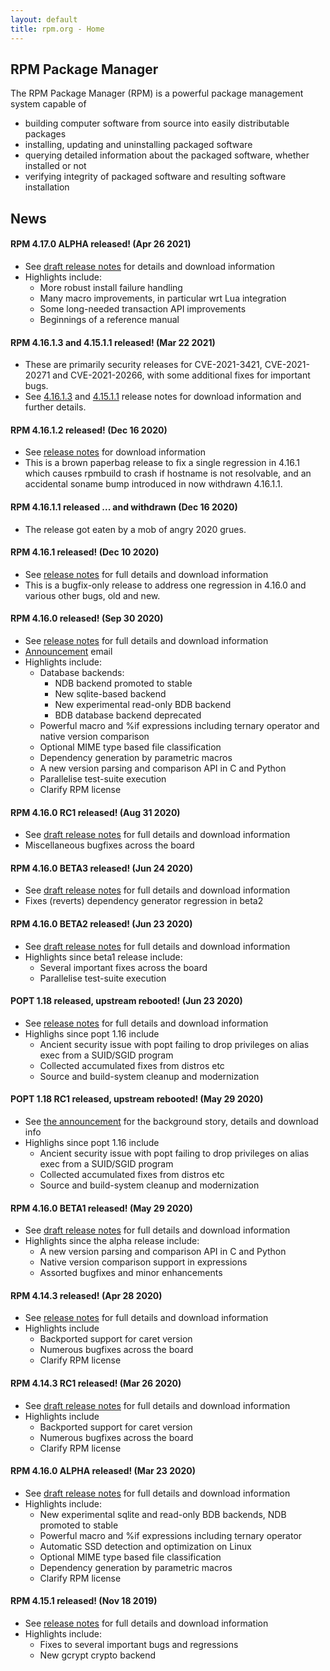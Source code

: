 ```yaml
---
layout: default
title: rpm.org - Home
---
```

## RPM Package Manager

The RPM Package Manager (RPM) is a powerful package management system
capable of

* building computer software from source into easily distributable
  packages
* installing, updating and uninstalling packaged software
* querying detailed information about the packaged software, whether
  installed or not
* verifying integrity of packaged software and resulting software installation

## News
#### RPM 4.17.0 ALPHA released! (Apr 26 2021)
* See [draft release notes](wiki/Releases/4.17.0) for details and download information
* Highlights include:
  * More robust install failure handling
  * Many macro improvements, in particular wrt Lua integration
  * Some long-needed transaction API improvements
  * Beginnings of a reference manual

#### RPM 4.16.1.3 and 4.15.1.1 released! (Mar 22 2021)
* These are primarily security releases for CVE-2021-3421, CVE-2021-20271
  and CVE-2021-20266, with some additional fixes for important bugs.
* See [4.16.1.3](wiki/Releases/4.16.1.3) and [4.15.1.1](wiki/Releases/4.15.1.1)
  release notes for download information and further details.

#### RPM 4.16.1.2 released! (Dec 16 2020)
* See [release notes](wiki/Releases/4.16.1.2) for download information
* This is a brown paperbag release to fix a single regression in 4.16.1
  which causes rpmbuild to crash if hostname is not resolvable, and
  an accidental soname bump introduced in now withdrawn 4.16.1.1.

#### RPM 4.16.1.1 released ... and withdrawn (Dec 16 2020)
* The release got eaten by a mob of angry 2020 grues.

#### RPM 4.16.1 released! (Dec 10 2020)
* See [release notes](wiki/Releases/4.16.1) for full details and download information
* This is a bugfix-only release to address one regression in 4.16.0 and
  various other bugs, old and new.

#### RPM 4.16.0 released! (Sep 30 2020)
* See [release notes](wiki/Releases/4.16.0) for full details and download information
* [Announcement](http://lists.rpm.org/pipermail/rpm-announce/2020-September/000082.html) email
* Highlights include:
  * Database backends:
    * NDB backend promoted to stable
    * New sqlite-based backend
    * New experimental read-only BDB backend
    * BDB database backend deprecated
  * Powerful macro and %if expressions including ternary operator and native version comparison
  * Optional MIME type based file classification
  * Dependency generation by parametric macros
  * A new version parsing and comparison API in C and Python
  * Parallelise test-suite execution
  * Clarify RPM license

#### RPM 4.16.0 RC1 released! (Aug 31 2020)
* See [draft release notes](wiki/Releases/4.16.0) for full details and download information
* Miscellaneous bugfixes across the board

#### RPM 4.16.0 BETA3 released! (Jun 24 2020)
* See [draft release notes](wiki/Releases/4.16.0) for full details and download information
* Fixes (reverts) dependency generator regression in beta2

#### RPM 4.16.0 BETA2 released! (Jun 23 2020)
* See [draft release notes](wiki/Releases/4.16.0) for full details and download information
* Highlights since beta1 release include:
  * Several important fixes across the board
  * Parallelise test-suite execution

#### POPT 1.18 released, upstream rebooted! (Jun 23 2020)
* See [release notes](https://github.com/rpm-software-management/popt/releases/tag/popt-1.18-release) for full details and download information
* Highlighs since popt 1.16 include
  * Ancient security issue with popt failing to drop privileges on alias exec from a SUID/SGID program
  * Collected accumulated fixes from distros etc
  * Source and build-system cleanup and modernization

#### POPT 1.18 RC1 released, upstream rebooted! (May 29 2020)
* See [the announcement](http://lists.rpm.org/pipermail/rpm-announce/2020-May/000077.html) for the background story, details and download info
* Highlighs since popt 1.16 include
  * Ancient security issue with popt failing to drop privileges on alias exec from a SUID/SGID program
  * Collected accumulated fixes from distros etc
  * Source and build-system cleanup and modernization

#### RPM 4.16.0 BETA1 released! (May 29 2020)
* See [draft release notes](wiki/Releases/4.16.0) for full details and download information
* Highlights since the alpha release include:
  * A new version parsing and comparison API in C and Python
  * Native version comparison support in expressions
  * Assorted bugfixes and minor enhancements

#### RPM 4.14.3 released! (Apr 28 2020)
* See [release notes](wiki/Releases/4.14.3) for full details and download information
* Highlights include
  * Backported support for caret version
  * Numerous bugfixes across the board
  * Clarify RPM license

#### RPM 4.14.3 RC1 released! (Mar 26 2020)
* See [draft release notes](wiki/Releases/4.14.3) for full details and download information
* Highlights include
  * Backported support for caret version
  * Numerous bugfixes across the board
  * Clarify RPM license

#### RPM 4.16.0 ALPHA released! (Mar 23 2020)
* See [draft release notes](wiki/Releases/4.16.0) for full details and download information
* Highlights include:
  * New experimental sqlite and read-only BDB backends, NDB promoted to stable
  * Powerful macro and %if expressions including ternary operator
  * Automatic SSD detection and optimization on Linux
  * Optional MIME type based file classification
  * Dependency generation by parametric macros
  * Clarify RPM license

#### RPM 4.15.1 released! (Nov 18 2019)
* See [release notes](wiki/Releases/4.15.1) for full details and download information
* Highlights include:
  * Fixes to several important bugs and regressions
  * New gcrypt crypto backend

